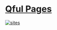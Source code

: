 # [Qful Pages](https://github.com/Qful) 

[![sites](http://182.61.61.133/link/resources/Qful.png)](http://www.Qful.net) 



